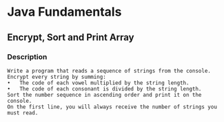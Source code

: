 # Java Fundamentals

## Encrypt, Sort and Print Array

### Description
    Write a program that reads a sequence of strings from the console. Encrypt every string by summing: 
    •	The code of each vowel multiplied by the string length. 
    •	The code of each consonant is divided by the string length. 
    Sort the number sequence in ascending order and print it on the console. 
    On the first line, you will always receive the number of strings you must read.